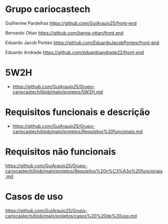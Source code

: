 # Grupo cariocastech
Guilherme Pardelhas https://github.com/GuiAraujo25/front-end

Bernardo Ottan  https://github.com/berna-ottan/front.end

Eduardo Jacob Pontes https://github.com/EduardoJacobPontes/front-end

Eduardo Andrade https://github.com/eduardoandrade22/front-end

# 5W2H

- https://github.com/GuiAraujo25/Grupo-cariocastech/blob/main/projetos/5W2H.md


# Requisitos funcionais e descrição

- https://github.com/GuiAraujo25/Grupo-cariocastech/blob/main/projetos/Requisitos%20funcionais.md 
  

# Requisitos não funcionais 

 https://github.com/GuiAraujo25/Grupo-cariocastech/blob/main/projetos/Requisitos%20n%C3%A3o%20funcionais.md

# Casos de uso

https://github.com/GuiAraujo25/Grupo-cariocastech/blob/main/projetos/casos%20%20de%20uso.md



















